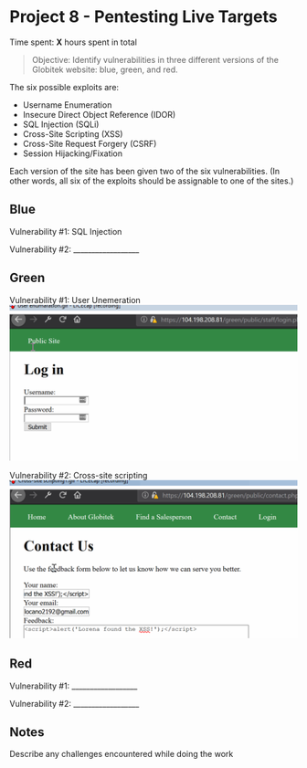 # Project 8 - Pentesting Live Targets

Time spent: **X** hours spent in total

> Objective: Identify vulnerabilities in three different versions of the Globitek website: blue, green, and red.

The six possible exploits are:
* Username Enumeration
* Insecure Direct Object Reference (IDOR)
* SQL Injection (SQLi)
* Cross-Site Scripting (XSS)
* Cross-Site Request Forgery (CSRF)
* Session Hijacking/Fixation

Each version of the site has been given two of the six vulnerabilities. (In other words, all six of the exploits should be assignable to one of the sites.)

## Blue

Vulnerability #1: SQL Injection
![]()


Vulnerability #2: __________________
![]()


## Green

Vulnerability #1: User Unemeration
 ![](https://github.com/lcano8/Codepath/blob/master/Week%209/User%20enumaration.gif)

Vulnerability #2: Cross-site scripting
 ![](https://github.com/lcano8/Codepath/blob/master/Week%209/Cross-site%20scripting1.gif)


## Red

Vulnerability #1: __________________

Vulnerability #2: __________________


## Notes

Describe any challenges encountered while doing the work

